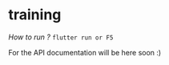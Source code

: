 # training

*How to run ?*  ```flutter run or F5```

For the API documentation will be here soon :)


